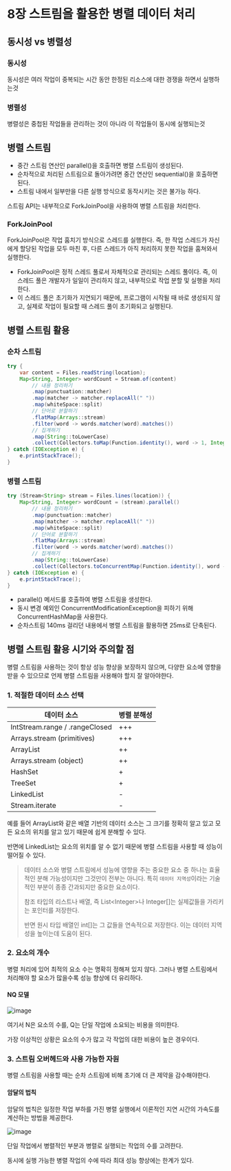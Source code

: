 # 8장 스트림을 활용한 병렬 데이터 처리

## 동시성 vs 병렬성

### 동시성

동시성은 여러 작업이 중복되는 시간 동안 한정된 리소스에 대한 경쟁을 하면서 실행하는것

### 병렬성

병렬성은 중첩된 작업들을 관리하는 것이 아니라 이 작업들이 동시에 실행되는것

## 병렬 스트림

* 중간 스트림 연산인 parallel()을 호출하면 병렬 스트림이 생성된다.
* 순차적으로 처리된 스트림으로 돌아가려면 중간 연산인 sequential()을 호출하면 된다.
* 스트림 내에서 일부만을 다른 실행 방식으로 동작시키는 것은 불가능 하다.

스트림 API는 내부적으로 ForkJoinPool을 사용하여 병렬 스트림을 처리한다.

### ForkJoinPool

ForkJoinPool은 작업 훔치기 방식으로 스레드를 실행한다. 즉, 한 작업 스레드가 자신에게 할당된 작업을 모두 마친 후, 다른 스레드가 아직 처리하지 못한 작업을 훔쳐와서 실행한다.

* ForkJoinPool은 정적 스레드 풀로서 자체적으로 관리되는 스레드 풀이다. 즉, 이 스레드 풀은 개발자가 일일이 관리하지 않고, 내부적으로 작업 분할 및 실행을 처리한다.
* 이 스레드 풀은 초기화가 지연되기 때문에, 프로그램이 시작될 때 바로 생성되지 않고, 실제로 작업이 필요할 때 스레드 풀이 초기화되고 실행된다.

## 병렬 스트림 활용

### 순차 스트림

```java
try {
    var content = Files.readString(location);
    Map<String, Integer> wordCount = Stream.of(content)
        // 내용 정리하기
        .map(punctuation::matcher)
        .map(matcher -> matcher.replaceAll(" "))
        .map(whiteSpace::split)
        // 단어로 분할하기
        .flatMap(Arrays::stream)
        .filter(word -> words.matcher(word).matches())
        // 집계하기
        .map(String::toLowerCase)
        .collect(Collectors.toMap(Function.identity(), word -> 1, Integer::sum));    
} catch (IOException e) {
    e.printStackTrace();
}
```

### 병렬 스트림

```java
try (Stream<String> stream = Files.lines(location)) {
    Map<String, Integer> wordCount = (stream).parallel()
        // 내용 정리하기
        .map(punctuation::matcher)
        .map(matcher -> matcher.replaceAll(" "))
        .map(whiteSpace::split)
        // 단어로 분할하기
        .flatMap(Arrays::stream)
        .filter(word -> words.matcher(word).matches())
        // 집계하기
        .map(String::toLowerCase)
        .collect(Collectors.toConcurrentMap(Function.identity(), word -> 1, Integer::sum));
} catch (IOException e) {
	e.printStackTrace();
}
```

* parallel() 메서드를 호출하여 병렬 스트림을 생성한다.
* 동시 변경 예외인 ConcurrentModificationException을 피하기 위해 ConcurrentHashMap을 사용한다.
* 순차스트림 140ms 걸리던 내용에서 병렬 스트림을 활용하면 25ms로 단축된다.

## 병렬 스트림 활용 시기와 주의할 점

병렬 스트림을 사용하는 것이 항상 성능 향상을 보장하지 않으며, 다양한 요소에 영향을 받을 수 있으므로 언제 병렬 스트림을 사용해야 할지 잘 알아야한다.

### 1. 적절한 데이터 소스 선택

| 데이터 소스                         | 병렬 분해성 |
| ------------------------------ | ------ |
| IntStream.range / .rangeClosed | +++    |
| Arrays.stream (primitives)     | +++    |
| ArrayList                      | ++     |
| Arrays.stream (object)         | ++     |
| HashSet                        | +      |
| TreeSet                        | +      |
| LinkedList                     | -      |
| Stream.iterate                 | -      |

예를 들어 ArrayList와 같은 배열 기반의 데이터 소스는 그 크기를 정확히 알고 있고 모든 요소의 위치를 알고 있기 때문에 쉽게 분해할 수 있다.

반면에 LinkedList는 요소의 위치를 알 수 없기 때문에 병렬 스트림을 사용할 때 성능이 떨어질 수 있다.

> 데이터 소스와 병렬 스트림에서 성능에 영향을 주는 중요한 요소 중 하나는 효율적인 분해 가능성이지만 그것만이 전부는 아니다. 특히 `데이터 지역성`이라는 기술적인 부분이 종종 간과되지만 중요한 요소이다.
>
> 참조 타입의 리스트나 배열, 즉 List\<Integer>나 Integer\[]는 실제값들을 가리키는 포인터를 저장한다.
>
> 반면 원시 타입 배열인 int\[]는 그 값들을 연속적으로 저장한다. 이는 데이터 지역성을 높이는데 도움이 된다.

### 2. 요소의 개수

병렬 처리에 있어 최적의 요소 수는 명확히 정해져 있지 않다. 그러나 병렬 스트림에서 처리해야 할 요소가 많을수록 성능 향상에 더 유리하다.

#### NQ 모델

![image](https://github.com/user-attachments/assets/eee486c7-fb3d-4741-bf14-298f99f95aed)

여기서 N은 요소의 수를, Q는 단일 작업에 소요되는 비용을 의미한다.

가장 이상적인 상황은 요소의 수가 많고 각 작업의 대한 비용이 높은 경우이다.

### 3. 스트림 오버헤드와 사용 가능한 자원

병렬 스트림을 사용할 때는 순차 스트림에 비해 초기에 더 큰 제약을 감수해야한다.

#### 암달의 법칙

암달의 법칙은 일정한 작업 부하를 가진 병렬 실행에서 이론적인 지연 시간의 가속도를 계산하는 방법을 제공한다.

![image](https://github.com/user-attachments/assets/fd86c28c-e885-4fb0-a86e-c22f4bdb5835)

단일 작업에서 병렬적인 부분과 병렬로 실행되는 작업의 수를 고려한다.

동시에 실행 가능한 병렬 작업의 수에 따라 최대 성능 향상에는 한계가 있다.
